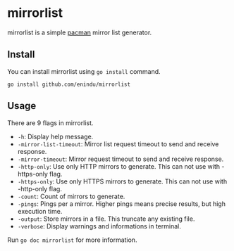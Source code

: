 # mirrorlist

mirrorlist is a simple [pacman](https://wiki.archlinux.org/index.php/Pacman) mirror list generator.

## Install

You can install mirrorlist using `go install` command.

```shell
go install github.com/enindu/mirrorlist
```

## Usage

There are 9 flags in mirrorlist.

- `-h`: Display help message.
- `-mirror-list-timeout`: Mirror list request timeout to send and receive response.
- `-mirror-timeout`: Mirror request timeout to send and receive response.
- `-http-only`: Use only HTTP mirrors to generate. This can not use with -https-only flag.
- `-https-only`: Use only HTTPS mirrors to generate. This can not use with -http-only flag.
- `-count`: Count of mirrors to generate.
- `-pings`: Pings per a mirror. Higher pings means precise results, but high execution time.
- `-output`: Store mirrors in a file. This truncate any existing file.
- `-verbose`: Display warnings and informations in terminal.

Run `go doc mirrorlist` for more information.
